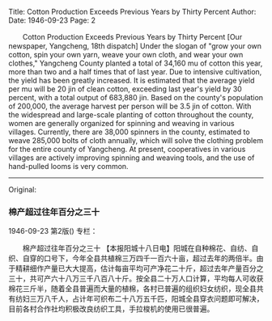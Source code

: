 Title: Cotton Production Exceeds Previous Years by Thirty Percent
Author:
Date: 1946-09-23
Page: 2

　　Cotton Production Exceeds Previous Years by Thirty Percent
    [Our newspaper, Yangcheng, 18th dispatch] Under the slogan of "grow your own cotton, spin your own yarn, weave your own cloth, and wear your own clothes," Yangcheng County planted a total of 34,160 mu of cotton this year, more than two and a half times that of last year. Due to intensive cultivation, the yield has been greatly increased. It is estimated that the average yield per mu will be 20 jin of clean cotton, exceeding last year's yield by 30 percent, with a total output of 683,880 jin. Based on the county's population of 200,000, the average harvest per person will be 3.5 jin of cotton. With the widespread and large-scale planting of cotton throughout the county, women are generally organized for spinning and weaving in various villages. Currently, there are 38,000 spinners in the county, estimated to weave 285,000 bolts of cloth annually, which will solve the clothing problem for the entire county of Yangcheng. At present, cooperatives in various villages are actively improving spinning and weaving tools, and the use of hand-pulled looms is very common.



<hr /> 

Original: 


### 棉产超过往年百分之三十

1946-09-23
第2版()
专栏：

　　棉产超过往年百分之三十
    【本报阳城十八日电】阳城在自种棉花、自纺、自织、自穿的口号下，今年全县共植棉三万四千一百六十亩，超过去年的两倍半。由于精耕细作产量已大大提高，估计每亩平均可产净花二十斤，超过去年产量百分之三十，共可产六十八万三千八百八十斤。按全县二十万人口计算，平均每人可收获棉花三斤半，随着全县普遍而大量的植棉，各村已普遍的组织妇女纺织，现全县共有纺妇三万八千人，占计年可织布二十八万五千匹，阳城全县穿衣问题即可解决，目前各村合作社均积极改良纺织工具，手拉梭机的使用已很普遍。
